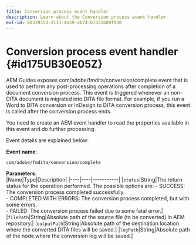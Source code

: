 ```yaml
---
title: Conversion process event handler
description: Learn about the Conversion process event handler
exl-id: 8033935d-2113-4e39-ab74-b7431b89f948
---
```

# Conversion process event handler {#id175UB30E05Z}

AEM Guides exposes com/adobe/fmdita/conversion/complete event that is used to perform any post-processing operations after completion of a document conversion process. This event is triggered whenever an non-DITA document is migrated into DITA file format. For example, if you run a Word to DITA conversion or InDesign to DITA conversion process, this event is called after the conversion process ends.

You need to create an AEM event handler to read the properties available in this event and do further processing.

Event details are explained below:

**Event name**:

```HTTP
com/adobe/fmdita/conversion/complete 
```

**Parameters**:   
|Name|Type|Description|
|----|----|-----------|
|`status`|String|The return status for the operation performed. The possible options are: -   SUCCESS: The conversion process completed successfully. <br> -   COMPLETED WITH ERRORS: The conversion process completed, but with some errors. <br>-   FAILED: The conversion process failed due to some fatal error.|
|`filePath`|String|Absolute path of the source file \(to be converted\) in AEM repository.|
|`outputPath`|String|Absolute path of the destination location where the converted DITA files will be saved.|
|`logPath`|String|Absolute path of the node where the conversion log will be saved.|
